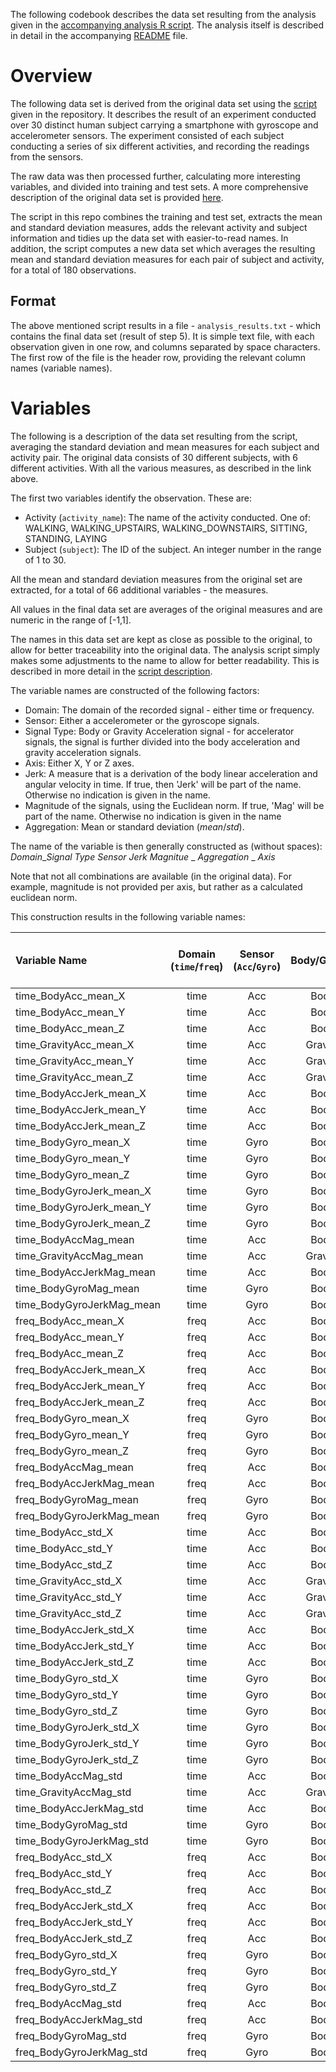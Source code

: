 
The following codebook describes the data set resulting from the analysis given in the [accompanying analysis R script](https://github.com/slior/CourseraExtractingDataProject/blob/master/run_analysis.r).
The analysis itself is described in detail in the accompanying [README](https://github.com/slior/CourseraExtractingDataProject/blob/master/README.md) file.

# Overview

The following data set is derived from the original data set using the [script](https://github.com/slior/CourseraExtractingDataProject/blob/master/run_analysis.r) given in the repository.
It describes the result of an experiment conducted over 30 distinct human subject carrying a smartphone with gyroscope and accelerometer sensors.
The experiment consisted of each subject conducting a series of six different activities, and recording the readings from the sensors.

The raw data was then processed further, calculating more interesting variables, and divided into training and test sets.
A more comprehensive description of the original data set is provided [here](http://archive.ics.uci.edu/ml/datasets/Human+Activity+Recognition+Using+Smartphones).

The script in this repo combines the training and test set, extracts the mean and standard deviation measures, adds the relevant activity and subject information and tidies up the data set with easier-to-read names.
In addition, the script computes a new data set which averages the resulting mean and standard deviation measures for each pair of subject and activity, for a total of 180 observations.

## Format
The above mentioned script results in a file - `analysis_results.txt` - which contains the final data set (result of step 5).
It is simple text file, with each observation given in one row, and columns separated by space characters.
The first row of the file is the header row, providing the relevant column names (variable names).

# Variables

The following is a description of the data set resulting from the script, averaging the standard deviation and mean measures for each subject and activity pair.
The original data consists of 30 different subjects, with 6 different activities. With all the various measures, as described in the link above.

The first two variables identify the observation.
These are:
* Activity (`activity_name`): The name of the activity conducted. One of: WALKING, WALKING_UPSTAIRS, WALKING_DOWNSTAIRS, SITTING, STANDING, LAYING
* Subject (`subject`): The ID of the subject. An integer number in the range of 1 to 30.

All the mean and standard deviation measures from the original set are extracted, for a total of 66 additional variables - the measures.

All values in the final data set are averages of the original measures and are numeric in the range of [-1,1].

The names in this data set are kept as close as possible to the original, to allow for better traceability into the original data. 
The analysis script simply makes some adjustments to the name to allow for better readability. This is described in more detail in the [script description](https://github.com/slior/CourseraExtractingDataProject/blob/master/README.md).

The variable names are constructed of the following factors:
* Domain: The domain of the recorded signal - either time or frequency.
* Sensor: Either a accelerometer or the gyroscope signals.
* Signal Type: Body or Gravity Acceleration signal - for accelerator signals, the signal is further divided into the body acceleration and gravity acceleration signals.
* Axis: Either X, Y or Z axes.
* Jerk: A measure that is a derivation of the body linear acceleration and angular velocity in time. If true, then 'Jerk' will be part of the name. Otherwise no indication is given in the name.
* Magnitude of the signals, using the Euclidean norm. If true, 'Mag' will be part of the name. Otherwise no indication is given in the name
* Aggregation: Mean or standard deviation (*mean*/*std*).

The name of the variable is then generally constructed as (without spaces): *Domain*_*Signal Type* *Sensor* *Jerk* *Magnitue* _ *Aggregation* _ *Axis*

Note that not all combinations are available (in the original data). For example, magnitude is not provided per axis, but rather as a calculated euclidean norm.


This construction results in the following variable names:

Variable Name 				 |Domain (`time`/`freq`)| Sensor (`Acc`/`Gyro`)| Body/Gravity | Axis (`X`, `Y` or `Z`) | Jerk (`Jerk` or nothing) | Magnitude (`Mag` or nothing) | Mean/Standard Deviation (`mean`/`std`)
:----------------------------|:--------------------:|:--------------------:|:------------:|:----------------------:|:------------------------:|:----------------------------:|:--------------------------------------
time_BodyAcc_mean_X          |time     				| Acc                 | Body           | X      |              |  | mean
time_BodyAcc_mean_Y          |time   | Acc               | Body         | Y    |           |  | mean
time_BodyAcc_mean_Z          |time   | Acc               | Body         | Z    |           |  | mean
time_GravityAcc_mean_X		 |time   | Acc               | Gravity         | X    |           | | mean
time_GravityAcc_mean_Y       |time   | Acc               | Gravity         | Y    |           | | mean
time_GravityAcc_mean_Z       |time   | Acc               | Gravity         | Z    |           | | mean
time_BodyAccJerk_mean_X		 |time   | Acc               | Body         | X    | Jerk          | | mean
time_BodyAccJerk_mean_Y      |time   | Acc               | Body         | Y    | Jerk          | | mean
time_BodyAccJerk_mean_Z      |time   | Acc               | Body         | Z    | Jerk          | | mean
time_BodyGyro_mean_X		 |time   | Gyro               | Body         | X    |           | | mean
time_BodyGyro_mean_Y         |time   | Gyro               | Body         | Y    |           | | mean
time_BodyGyro_mean_Z         |time   | Gyro               | Body         | Z    |           | | mean
time_BodyGyroJerk_mean_X	 |time   | Gyro               | Body         | X    | Jerk      | | mean
time_BodyGyroJerk_mean_Y     |time   | Gyro               | Body         | Y    | Jerk      | | mean
time_BodyGyroJerk_mean_Z     |time   | Gyro               | Body         | Z    | Jerk      | | mean
time_BodyAccMag_mean		 |time   | Acc               | Body         |    | Jerk      |  Mag | mean
time_GravityAccMag_mean      |time   | Acc               | Gravity         |    | Jerk      | Mag | mean
time_BodyAccJerkMag_mean     |time   | Acc               | Body         |    | Jerk      | Mag | mean
time_BodyGyroMag_mean		 |time   | Gyro               | Body         |    |       | Mag | mean
time_BodyGyroJerkMag_mean	 |time   | Gyro               | Body         |    | Jerk  | Mag | mean
freq_BodyAcc_mean_X			 |freq   | Acc               | Body         |  X  |   |  | mean
freq_BodyAcc_mean_Y			 |freq   | Acc               | Body         |  Y  |   |  | mean
freq_BodyAcc_mean_Z			 |freq   | Acc               | Body         |  Z  |   |  | mean
freq_BodyAccJerk_mean_X		 |freq   | Acc               | Body         |  X  | Jerk   |  | mean
freq_BodyAccJerk_mean_Y		 |freq   | Acc               | Body         |  Y  | Jerk   |  | mean	
freq_BodyAccJerk_mean_Z		 |freq   | Acc               | Body         |  Z  | Jerk   |  | mean
freq_BodyGyro_mean_X		 |freq   | Gyro               | Body         |  X  |    |  | mean
freq_BodyGyro_mean_Y		 |freq   | Gyro               | Body         |  Y  |    |  | mean
freq_BodyGyro_mean_Z		 |freq   | Gyro               | Body         |  Z  |    |  | mean
freq_BodyAccMag_mean		 |freq   | Acc               | Body         |    |    | Mag  | mean
freq_BodyAccJerkMag_mean	 |freq   | Acc               | Body         |    | Jerk   | Mag | mean
freq_BodyGyroMag_mean		 |freq   | Gyro               | Body         |    |    | Mag | mean
freq_BodyGyroJerkMag_mean	 |freq   | Gyro               | Body         |    |  Jerk  | Mag | mean
time_BodyAcc_std_X			 |time   | Acc               | Body         | X |  |  | std
time_BodyAcc_std_Y			 |time   | Acc               | Body         | Y |  |  | std
time_BodyAcc_std_Z			 |time   | Acc               | Body         | Z |  |  | std
time_GravityAcc_std_X		 |time   | Acc               | Gravity         | X |  |  | std
time_GravityAcc_std_Y		 |time   | Acc               | Gravity         | Y |  |  | std
time_GravityAcc_std_Z		 |time   | Acc               | Gravity         | Z |  |  | std
time_BodyAccJerk_std_X	 	 |time   | Acc               | Body         | X | Jerk |  | std
time_BodyAccJerk_std_Y		 |time   | Acc               | Body         | Y | Jerk |  | std
time_BodyAccJerk_std_Z		 |time   | Acc               | Body         | Z | Jerk |  | std
time_BodyGyro_std_X			 |time   | Gyro               | Body         | X |  |  | std
time_BodyGyro_std_Y			 |time   | Gyro               | Body         | Y |  |  | std
time_BodyGyro_std_Z			 |time   | Gyro               | Body         | Z |  |  | std
time_BodyGyroJerk_std_X		 |time   | Gyro               | Body         | X | Jerk |  | std
time_BodyGyroJerk_std_Y		 |time   | Gyro               | Body         | Y | Jerk |  | std
time_BodyGyroJerk_std_Z		 |time   | Gyro               | Body         | Z | Jerk |  | std
time_BodyAccMag_std			 |time   | Acc               | Body         |  |  | Mag | std
time_GravityAccMag_std		 |time   | Acc               | Gravity         |  |  | Mag | std
time_BodyAccJerkMag_std		 |time   | Acc               | Body         |  | Jerk | Mag | std
time_BodyGyroMag_std		 |time   | Gyro               | Body         |  |  | Mag | std
time_BodyGyroJerkMag_std	 |time   | Gyro               | Body         |  | Jerk | Mag | std
freq_BodyAcc_std_X			 |freq   | Acc               | Body         | X |  |  | std
freq_BodyAcc_std_Y			 |freq   | Acc               | Body         | Y |  |  | std
freq_BodyAcc_std_Z			 |freq   | Acc               | Body         | Z |  |  | std
freq_BodyAccJerk_std_X		 |freq   | Acc               | Body         | X | Jerk |  | std
freq_BodyAccJerk_std_Y		 |freq   | Acc               | Body         | Y | Jerk |  | std
freq_BodyAccJerk_std_Z 	 	 |freq   | Acc               | Body         | Z | Jerk |  | std
freq_BodyGyro_std_X			 |freq   | Gyro               | Body         | X |  |  | std
freq_BodyGyro_std_Y			 |freq   | Gyro               | Body         | Y |  |  | std
freq_BodyGyro_std_Z			 |freq   | Gyro               | Body         | Z |  |  | std
freq_BodyAccMag_std			 |freq   | Acc               | Body         |  |  | Mag | std
freq_BodyAccJerkMag_std		 |freq   | Acc               | Body         |  | Jerk | Mag | std
freq_BodyGyroMag_std		 |freq   | Gyro               | Body         |  |  | Mag | std
freq_BodyGyroJerkMag_std	 |freq   | Gyro               | Body         |  | Jerk | Mag | std


